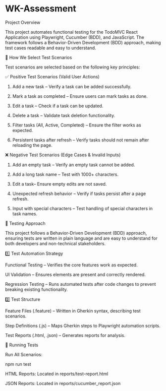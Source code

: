 # WK-Assessment

Project Overview

This project automates functional testing for the TodoMVC React Application using Playwright, Cucumber (BDD), and JavaScript. The framework follows a Behavior-Driven Development (BDD) approach, making test cases readable and easy to understand.

📝 How We Select Test Scenarios

Test scenarios are selected based on the following key principles:

✅ Positive Test Scenarios (Valid User Actions)

1. Add a new task – Verify a task can be added successfully.

2. Mark a task as completed – Ensure users can mark tasks as done.

3. Edit a task – Check if a task can be updated.

4. Delete a task – Validate task deletion functionality.

5. Filter tasks (All, Active, Completed) – Ensure the filter works as expected.

6. Persistent tasks after refresh – Verify tasks should not remain after reloading the page.

❌ Negative Test Scenarios (Edge Cases & Invalid Inputs)

1. Add an empty task – Verify an empty task cannot be added.

2. Add a long task name – Test with 1000+ characters.

3. Edit a task– Ensure empty edits are not saved.

4. Unexpected refresh behavior – Verify if tasks persist after a page refresh.

5. Input with special characters – Test handling of special characters in task names.

🎯 Testing Approach

This project follows a Behavior-Driven Development (BDD) approach, ensuring tests are written in plain language and are easy to understand for both developers and non-technical stakeholders.

1️⃣ Test Automation Strategy

Functional Testing – Verifies the core features work as expected.

UI Validation – Ensures elements are present and correctly rendered.

Regression Testing – Runs automated tests after code changes to prevent breaking existing functionality.

2️⃣ Test Structure

Feature Files (.feature) – Written in Gherkin syntax, describing test scenarios.

Step Definitions (.js) – Maps Gherkin steps to Playwright automation scripts.


Test Reports (.html, .json) – Generates reports for analysis.

🚀 Running Tests

Run All Scenarios: 

npm run test

HTML Reports: Located in reports/test-report.html

JSON Reports: Located in reports/cucumber_report.json
